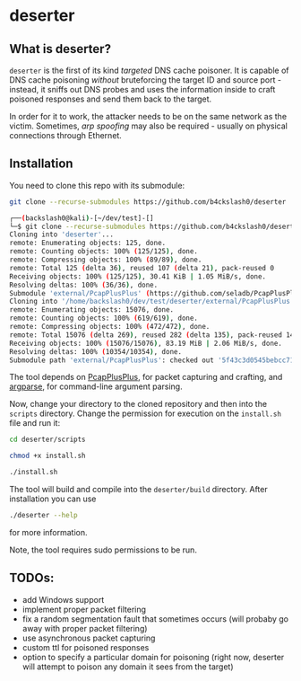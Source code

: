 # deserter
## What is deserter?
`deserter` is the first of its kind *targeted* DNS cache poisoner. It is capable of DNS cache poisoning *without* bruteforcing the target ID and source port - instead, it sniffs out DNS probes and uses the information inside to craft poisoned responses and send them back to the target.

In order for it to work, the attacker needs to be on the same network as the victim. Sometimes, *arp spoofing* may also be required - usually on physical connections through Ethernet.

## Installation
You need to clone this repo with its submodule:
```bash
git clone --recurse-submodules https://github.com/b4ckslash0/deserter
```
```bash
┌──(backslash0@kali)-[~/dev/test]-[]
└─$ git clone --recurse-submodules https://github.com/b4ckslash0/deserter
Cloning into 'deserter'...
remote: Enumerating objects: 125, done.
remote: Counting objects: 100% (125/125), done.
remote: Compressing objects: 100% (89/89), done.
remote: Total 125 (delta 36), reused 107 (delta 21), pack-reused 0
Receiving objects: 100% (125/125), 30.41 KiB | 1.05 MiB/s, done.
Resolving deltas: 100% (36/36), done.
Submodule 'external/PcapPlusPlus' (https://github.com/seladb/PcapPlusPlus) registered for path 'external/PcapPlusPlus'
Cloning into '/home/backslash0/dev/test/deserter/external/PcapPlusPlus'...
remote: Enumerating objects: 15076, done.        
remote: Counting objects: 100% (619/619), done.        
remote: Compressing objects: 100% (472/472), done.        
remote: Total 15076 (delta 269), reused 282 (delta 135), pack-reused 14457        
Receiving objects: 100% (15076/15076), 83.19 MiB | 2.06 MiB/s, done.
Resolving deltas: 100% (10354/10354), done.
Submodule path 'external/PcapPlusPlus': checked out '5f43c3d0545bebcc71cc3fa149c200a081784008'
```

The tool depends on [PcapPlusPlus](https://github.com/seladb/PcapPlusPlus), for packet capturing and crafting, and [argparse](https://github.com/p-ranav/argparse), for command-line argument parsing.

Now, change your directory to the cloned repository and then into the `scripts` directory. Change the permission for execution on the `install.sh` file and run it:
```bash
cd deserter/scripts
```
```bash
chmod +x install.sh
```
```bash
./install.sh
```

The tool will build and compile into the `deserter/build` directory. After installation you can use
```bash
./deserter --help
```
for more information. 

Note, the tool requires sudo permissions to be run.

## TODOs:
- add Windows support
- implement proper packet filtering
- fix a random segmentation fault that sometimes occurs (will probaby go away with proper packet filtering)
- use asynchronous packet capturing
- custom ttl for poisoned responses
- option to specify a particular domain for poisoning (right now, deserter will attempt to poison any domain it sees from the target)